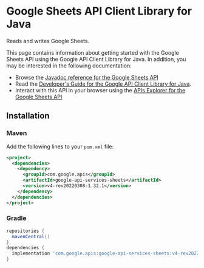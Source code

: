 # Google Sheets API Client Library for Java

Reads and writes Google Sheets.

This page contains information about getting started with the Google Sheets API
using the Google API Client Library for Java. In addition, you may be interested
in the following documentation:

* Browse the [Javadoc reference for the Google Sheets API][javadoc]
* Read the [Developer's Guide for the Google API Client Library for Java][google-api-client].
* Interact with this API in your browser using the [APIs Explorer for the Google Sheets API][api-explorer]

## Installation

### Maven

Add the following lines to your `pom.xml` file:

```xml
<project>
  <dependencies>
    <dependency>
      <groupId>com.google.apis</groupId>
      <artifactId>google-api-services-sheets</artifactId>
      <version>v4-rev20220308-1.32.1</version>
    </dependency>
  </dependencies>
</project>
```

### Gradle

```gradle
repositories {
  mavenCentral()
}
dependencies {
  implementation 'com.google.apis:google-api-services-sheets:v4-rev20220308-1.32.1'
}
```

[javadoc]: https://googleapis.dev/java/google-api-services-sheets/latest/index.html
[google-api-client]: https://github.com/googleapis/google-api-java-client/
[api-explorer]: https://developers.google.com/apis-explorer/#p/sheets/v1/
